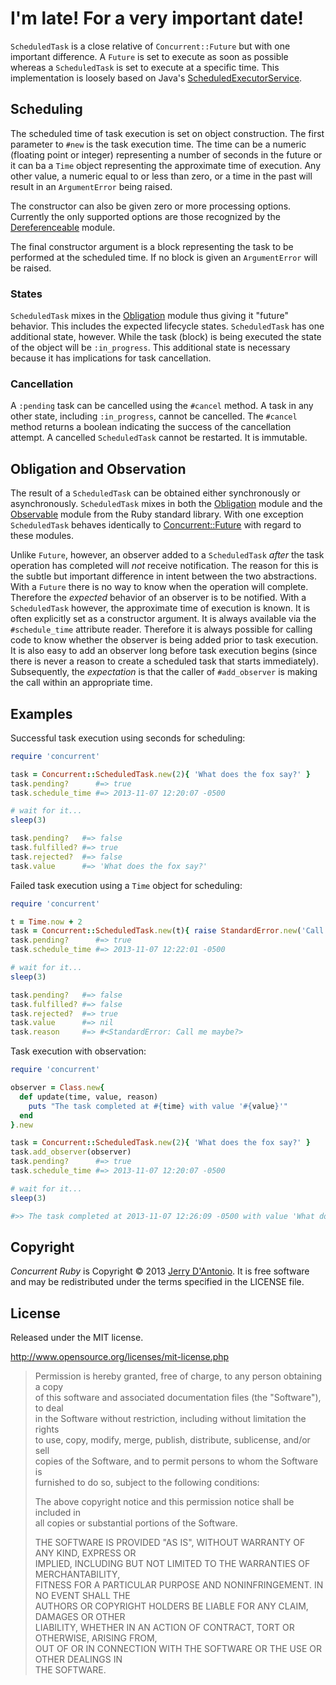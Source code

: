 # I'm late! For a very important date!

`ScheduledTask` is a close relative of `Concurrent::Future` but with one
important difference. A `Future` is set to execute as soon as possible
whereas a `ScheduledTask` is set to execute at a specific time. This implementation
is loosely based on Java's
[ScheduledExecutorService](http://docs.oracle.com/javase/7/docs/api/java/util/concurrent/ScheduledExecutorService.html).

## Scheduling

The scheduled time of task execution is set on object construction. The first
parameter to `#new` is the task execution time. The time can be a numeric (floating
point or integer) representing a number of seconds in the future or it can ba a
`Time` object representing the approximate time of execution. Any other value,
a numeric equal to or less than zero, or a time in the past will result in
an `ArgumentError` being raised.

The constructor can also be given zero or more processing options. Currently the
only supported options are those recognized by the
[Dereferenceable](https://github.com/jdantonio/concurrent-ruby/blob/master/md/dereferenceable.md)
module.

The final constructor argument is a block representing the task to be performed
at the scheduled time. If no block is given an `ArgumentError` will be raised.

### States

`ScheduledTask` mixes in the 
[Obligation](https://github.com/jdantonio/concurrent-ruby/blob/master/md/obligation.md)
module thus giving it "future" behavior. This includes the expected lifecycle states.
`ScheduledTask` has one additional state, however. While the task (block) is being
executed the state of the object will be `:in_progress`. This additional state is 
necessary because it has implications for task cancellation.

### Cancellation

A `:pending` task can be cancelled using the `#cancel` method. A task in any other
state, including `:in_progress`, cannot be cancelled. The `#cancel` method returns
a boolean indicating the success of the cancellation attempt. A cancelled `ScheduledTask`
cannot be restarted. It is immutable.

## Obligation and Observation

The result of a `ScheduledTask` can be obtained either synchronously or asynchronously.
`ScheduledTask` mixes in both the
[Obligation](https://github.com/jdantonio/concurrent-ruby/blob/master/md/obligation.md)
module and the
[Observable](http://ruby-doc.org/stdlib-2.0/libdoc/observer/rdoc/Observable.html)
module from the Ruby standard library. With one exception `ScheduledTask` behaves
identically to
[Concurrent::Future](https://github.com/jdantonio/concurrent-ruby/blob/master/md/future.md)
with regard to these modules.

Unlike `Future`, however, an observer added to a `ScheduledTask` *after* the task
operation has completed will *not* receive notification. The reason for this is the
subtle but important difference in intent between the two abstractions. With a
`Future` there is no way to know when the operation will complete. Therefore the
*expected* behavior of an observer is to be notified. With a `ScheduledTask` however,
the approximate time of execution is known. It is often explicitly set as a constructor
argument. It is always available via the `#schedule_time` attribute reader. Therefore
it is always possible for calling code to know whether the observer is being added
prior to task execution. It is also easy to add an observer long before task
execution begins (since there is never a reason to create a scheduled task that starts
immediately). Subsequently, the *expectation* is that the caller of `#add_observer`
is making the call within an appropriate time.

## Examples

Successful task execution using seconds for scheduling:

```ruby
require 'concurrent'

task = Concurrent::ScheduledTask.new(2){ 'What does the fox say?' }
task.pending?      #=> true
task.schedule_time #=> 2013-11-07 12:20:07 -0500

# wait for it...
sleep(3)

task.pending?   #=> false
task.fulfilled? #=> true
task.rejected?  #=> false
task.value      #=> 'What does the fox say?'
```

Failed task execution using a `Time` object for scheduling:

```ruby
require 'concurrent'

t = Time.now + 2
task = Concurrent::ScheduledTask.new(t){ raise StandardError.new('Call me maybe?') }
task.pending?      #=> true
task.schedule_time #=> 2013-11-07 12:22:01 -0500

# wait for it...
sleep(3)

task.pending?   #=> false
task.fulfilled? #=> false
task.rejected?  #=> true
task.value      #=> nil
task.reason     #=> #<StandardError: Call me maybe?> 
```

Task execution with observation:

```ruby
require 'concurrent'

observer = Class.new{
  def update(time, value, reason)
    puts "The task completed at #{time} with value '#{value}'"
  end
}.new

task = Concurrent::ScheduledTask.new(2){ 'What does the fox say?' }
task.add_observer(observer)
task.pending?      #=> true
task.schedule_time #=> 2013-11-07 12:20:07 -0500

# wait for it...
sleep(3)

#>> The task completed at 2013-11-07 12:26:09 -0500 with value 'What does the fox say?'
```

## Copyright

*Concurrent Ruby* is Copyright &copy; 2013 [Jerry D'Antonio](https://twitter.com/jerrydantonio).
It is free software and may be redistributed under the terms specified in the LICENSE file.

## License

Released under the MIT license.

http://www.opensource.org/licenses/mit-license.php  

> Permission is hereby granted, free of charge, to any person obtaining a copy  
> of this software and associated documentation files (the "Software"), to deal  
> in the Software without restriction, including without limitation the rights  
> to use, copy, modify, merge, publish, distribute, sublicense, and/or sell  
> copies of the Software, and to permit persons to whom the Software is  
> furnished to do so, subject to the following conditions:  
> 
> The above copyright notice and this permission notice shall be included in  
> all copies or substantial portions of the Software.  
> 
> THE SOFTWARE IS PROVIDED "AS IS", WITHOUT WARRANTY OF ANY KIND, EXPRESS OR  
> IMPLIED, INCLUDING BUT NOT LIMITED TO THE WARRANTIES OF MERCHANTABILITY,  
> FITNESS FOR A PARTICULAR PURPOSE AND NONINFRINGEMENT. IN NO EVENT SHALL THE  
> AUTHORS OR COPYRIGHT HOLDERS BE LIABLE FOR ANY CLAIM, DAMAGES OR OTHER  
> LIABILITY, WHETHER IN AN ACTION OF CONTRACT, TORT OR OTHERWISE, ARISING FROM,  
> OUT OF OR IN CONNECTION WITH THE SOFTWARE OR THE USE OR OTHER DEALINGS IN  
> THE SOFTWARE.  
